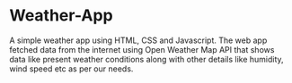 # Weather-App
A simple weather app using HTML, CSS and Javascript. The web app fetched data from the internet using Open Weather Map API that shows data like present weather conditions along with other details like humidity, wind speed etc as per our needs.
